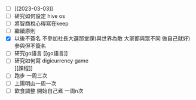 - [ ] [[2023-03-03]]
- [ ] 研究如何設定 hive os  
- [ ] 將智商稅心得寫在keep  
- [ ] 繼續原則  
- [x] 以後不簽名 不參加社長大選那堂課(與世界為敵 大家都與眾不同 做自己就好)  
	參與但不簽名
- [ ] 研究go語言  [[go語言]]
- [ ] 研究如何寫 digicurrency game  
	[[課程]]
- [ ] 跑步 一周三次  
- [ ] 上陽明山一周一次  
- [ ] 飲食調整 開始自己煮 一周n次